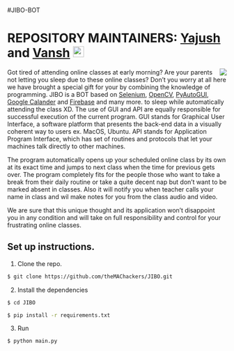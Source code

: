 #JIBO-BOT

# REPOSITORY MAINTAINERS: [Yajush](https://github.com/geekyvyas) and [Vansh](https://github.com/vansh-arora18) <img src="https://media.giphy.com/media/hvRJCLFzcasrR4ia7z/giphy.gif" width="25px">

<img align="right" src="https://media4.giphy.com/media/10bjbpyWbVmDXq/giphy.gif?cid=ecf05e47v48yfuhs6td1hmmk6hwolvswm79tpadxw389osit&rid=giphy.gif" />

Got tired of attending online classes at early morning? Are your parents not letting you sleep due to these online classes?
Don’t you worry at all here we have brought a special gift for your by combining the knowledge of programming.
JIBO is a BOT based on [Selenium](https://www.selenium.dev/), [OpenCV](https://opencv.org/), [PyAutoGUI](https://pypi.org/project/PyAutoGUI/), [Google Calander](https://developers.google.com/calendar) and [Firebase](firebase.google.com/official/site)  and many more.
to sleep while automatically attending the class XD. The use of GUI and API are equally responsible for successful execution of the current program. GUI stands for Graphical User Interface, a software platform that presents the back-end data in a visually coherent way to users ex. MacOS, Ubuntu. API stands for Application Program Interface, which has set of routines and protocols that let your machines talk directly to other machines.
    
The program automatically opens up your scheduled online class by its own at its exact time and jumps to next class when the time for previous gets over. The program completely fits for the people those who want to take a break from their daily routine or take a quite decent nap but don’t want to be marked absent in classes. Also it will notify you when teacher calls your name in class and wil make notes for you from the class audio and video.

We are sure that this unique thought and its application won’t disappoint you in any condition and will take on full responsibility and control for your frustrating online classes.



## Set up instructions.
1. Clone the repo.
```sh
$ git clone https://github.com/theMAChackers/JIBO.git
```

2. Install the dependencies
```sh
$ cd JIBO

$ pip install -r requirements.txt

```

3. Run
```sh
$ python main.py
```
